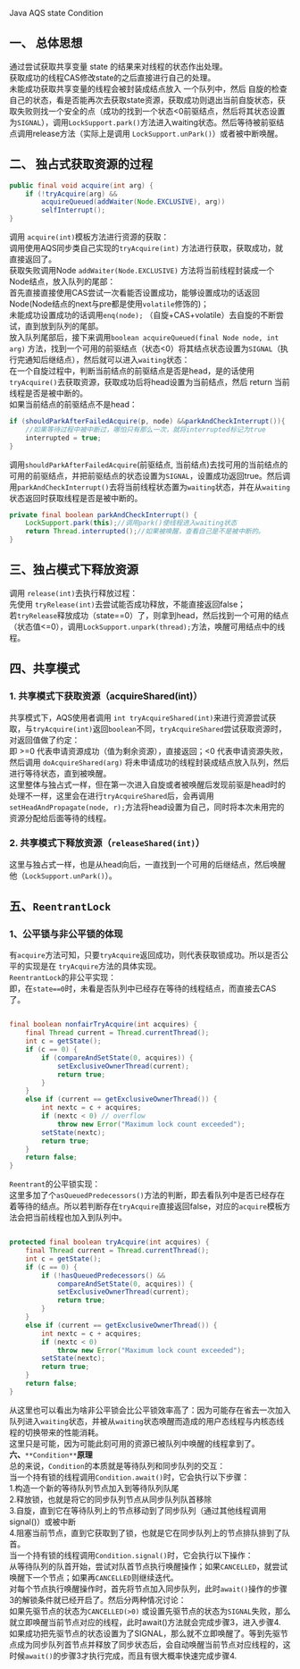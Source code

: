 Java AQS state Condition
<a name="pRRhG"></a>
## 一、 总体思想
通过尝试获取共享变量 state 的结果来对线程的状态作出处理。<br />获取成功的线程CAS修改state的之后直接进行自己的处理。<br />未能成功获取共享变量的线程会被封装成结点放入 一个队列中，然后 自旋的检查自己的状态，看是否能再次去获取state资源，获取成功则退出当前自旋状态，获取失败则找一个安全的点（成功的找到一个状态<0前驱结点，然后将其状态设置为`SIGNAL`），调用`LockSupport.park()`方法进入waiting状态。然后等待被前驱结点调用release方法（实际上是调用 `LockSupport.unPark()`）或者被中断唤醒。
<a name="YPsrA"></a>
## 二、 独占式获取资源的过程
```java
public final void acquire(int arg) {
    if (!tryAcquire(arg) &&
        acquireQueued(addWaiter(Node.EXCLUSIVE), arg))
        selfInterrupt();
}
```
调用 `acquire(int)`模板方法进行资源的获取：<br />调用使用AQS同步类自己实现的`tryAcquire(int)` 方法进行获取，获取成功，就直接返回了。<br />获取失败调用Node `addWaiter(Node.EXCLUSIVE)` 方法将当前线程封装成一个Node结点，放入队列的尾部：<br />首先直接直接使用CAS尝试一次看能否设置成功，能够设置成功的话返回Node(Node结点的next与pre都是使用`volatile`修饰的)；<br />未能成功设置成功的话调用`enq(node);` （自旋+CAS+volatile）去自旋的不断尝试，直到放到队列的尾部。<br />放入队列尾部后，接下来调用`boolean acquireQueued(final Node node, int arg)` 方法，找到一个可用的前驱结点（状态<0）将其结点状态设置为`SIGNAL`（执行完通知后继结点），然后就可以进入`waiting`状态：<br />在一个自旋过程中，判断当前结点的前驱结点是否是head，是的话使用`tryAcquire()`去获取资源，获取成功后将head设置为当前结点，然后 return 当前线程是否是被中断的。<br />如果当前结点的前驱结点不是head：
```java
if (shouldParkAfterFailedAcquire(p, node) &&parkAndCheckInterrupt()){
    //如果等待过程中被中断过，哪怕只有那么一次，就将interrupted标记为true
    interrupted = true;
}
```
调用`shouldParkAfterFailedAcquire`(前驱结点, 当前结点)去找可用的当前结点的可用的前驱结点，并把前驱结点的状态设置为`SIGNAL`，设置成功返回true。然后调用`parkAndCheckInterrupt()`去将当前线程状态置为`waiting`状态，并在从`waiting`状态返回时获取线程是否是被中断的。
```java
private final boolean parkAndCheckInterrupt() {
    LockSupport.park(this);//调用park()使线程进入waiting状态
    return Thread.interrupted();//如果被唤醒，查看自己是不是被中断的。
}
```
<a name="jXSa5"></a>
## 三、独占模式下释放资源
调用 `release(int)`去执行释放过程：<br />先使用 `tryRelease(int)`去尝试能否成功释放，不能直接返回false；<br />若`tryRelease`释放成功（state==0）了，则拿到head，然后找到一个可用的结点（状态值<=0），调用`LockSupport.unpark(thread);`方法，唤醒可用结点中的线程。
<a name="C6VQS"></a>
## 四、共享模式
<a name="pkNAd"></a>
### 1. 共享模式下获取资源（acquireShared(int)）
共享模式下，AQS使用者调用 `int tryAcquireShared(int)`来进行资源尝试获取，与`tryAcquire(int)`返回`boolean`不同，`tryAcquireShared`尝试获取资源时，对返回值做了约定：<br />即 >=0 代表申请资源成功（值为剩余资源），直接返回；<0 代表申请资源失败，然后调用 `doAcquireShared(arg)` 将未申请成功的线程封装成结点放入队列，然后进行等待状态，直到被唤醒。<br />这里整体与独占式一样，但在第一次进入自旋或者被唤醒后发现前驱是head时的处理不一样，这里会在进行`tryAcquireShared`后，会再调用`setHeadAndPropagate(node, r);`方法将head设置为自己，同时将本次未用完的资源分配给后面等待的线程。
<a name="lL6K9"></a>
### 2. 共享模式下释放资源（`releaseShared(int)`）
这里与独占式一样，也是从head向后，一直找到一个可用的后继结点，然后唤醒他（`LockSupport.unPark()`）。
<a name="ORBS1"></a>
## 五、`ReentrantLock`
<a name="ifYu3"></a>
### 1、公平锁与非公平锁的体现
有`acquire`方法可知，只要`tryAcquire`返回成功，则代表获取锁成功。所以是否公平的实现是在 `tryAcquire`方法的具体实现。<br />`ReentrantLock`的非公平实现：<br />即，在`state==0`时，未看是否队列中已经存在等待的线程结点，而直接去CAS了。
```java

final boolean nonfairTryAcquire(int acquires) {
    final Thread current = Thread.currentThread();
    int c = getState();
    if (c == 0) {
        if (compareAndSetState(0, acquires)) {
            setExclusiveOwnerThread(current);
            return true;
        }
    }
    else if (current == getExclusiveOwnerThread()) {
        int nextc = c + acquires;
        if (nextc < 0) // overflow
            throw new Error("Maximum lock count exceeded");
        setState(nextc);
        return true;
    }
    return false;
}
```
`Reentrant`的公平锁实现：<br />这里多加了个`asQueuedPredecessors()`方法的判断，即去看队列中是否已经存在着等待的结点。所以若判断存在`tryAcquire`直接返回false，对应的`acquire`模板方法会把当前线程也加入到队列中。
```java

protected final boolean tryAcquire(int acquires) {
    final Thread current = Thread.currentThread();
    int c = getState();
    if (c == 0) {
        if (!hasQueuedPredecessors() &&
            compareAndSetState(0, acquires)) {
            setExclusiveOwnerThread(current);
            return true;
        }
    }
    else if (current == getExclusiveOwnerThread()) {
        int nextc = c + acquires;
        if (nextc < 0)
            throw new Error("Maximum lock count exceeded");
        setState(nextc);
        return true;
    }
    return false;
}
```
从这里也可以看出为啥非公平锁会比公平锁效率高了：因为可能存在省去一次加入队列进入`waiting`状态，并被从`waiting`状态唤醒而造成的用户态线程与内核态线程的切换带来的性能消耗。<br />这里只是可能，因为可能此刻可用的资源已被队列中唤醒的线程拿到了。<br />**六、**`**Condition**`**原理**<br />总的来说，`Condition`的本质就是等待队列和同步队列的交互：<br />当一个持有锁的线程调用`Condition.await()`时，它会执行以下步骤：<br />1.构造一个新的等待队列节点加入到等待队列队尾<br />2.释放锁，也就是将它的同步队列节点从同步队列队首移除<br />3.自旋，直到它在等待队列上的节点移动到了同步队列（通过其他线程调用signal()）或被中断<br />4.阻塞当前节点，直到它获取到了锁，也就是它在同步队列上的节点排队排到了队首。<br />当一个持有锁的线程调用`Condition.signal()`时，它会执行以下操作：<br />从等待队列的队首开始，尝试对队首节点执行唤醒操作；如果`CANCELLED`，就尝试唤醒下一个节点；如果再`CANCELLED`则继续迭代。<br />对每个节点执行唤醒操作时，首先将节点加入同步队列，此时`await()`操作的步骤3的解锁条件就已经开启了。然后分两种情况讨论：<br />如果先驱节点的状态为`CANCELLED(>0)` 或设置先驱节点的状态为`SIGNAL`失败，那么就立即唤醒当前节点对应的线程，此时await()方法就会完成步骤3，进入步骤4.<br />如果成功把先驱节点的状态设置为了SIGNAL，那么就不立即唤醒了。等到先驱节点成为同步队列首节点并释放了同步状态后，会自动唤醒当前节点对应线程的，这时候`await()`的步骤3才执行完成，而且有很大概率快速完成步骤4.

